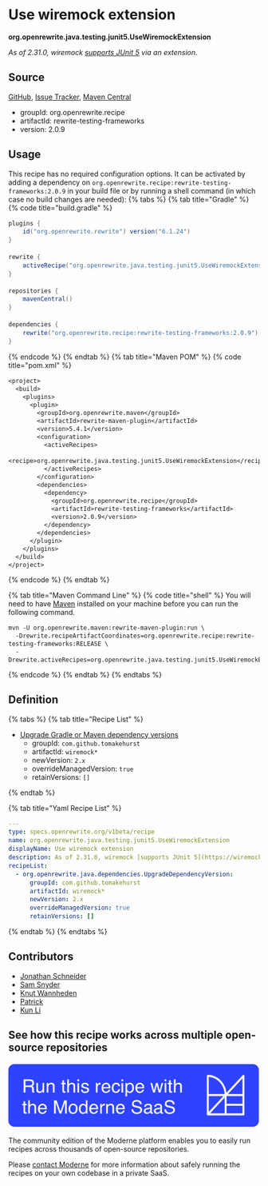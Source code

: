 # Use wiremock extension

**org.openrewrite.java.testing.junit5.UseWiremockExtension**

_As of 2.31.0, wiremock [supports JUnit 5](https://wiremock.org/docs/junit-jupiter/) via an extension._

## Source

[GitHub](https://github.com/openrewrite/rewrite-testing-frameworks/blob/main/src/main/java/org/openrewrite/java/testing/junit5/UseWiremockExtension.java), [Issue Tracker](https://github.com/openrewrite/rewrite-testing-frameworks/issues), [Maven Central](https://central.sonatype.com/artifact/org.openrewrite.recipe/rewrite-testing-frameworks/2.0.9/jar)

* groupId: org.openrewrite.recipe
* artifactId: rewrite-testing-frameworks
* version: 2.0.9


## Usage

This recipe has no required configuration options. It can be activated by adding a dependency on `org.openrewrite.recipe:rewrite-testing-frameworks:2.0.9` in your build file or by running a shell command (in which case no build changes are needed): 
{% tabs %}
{% tab title="Gradle" %}
{% code title="build.gradle" %}
```groovy
plugins {
    id("org.openrewrite.rewrite") version("6.1.24")
}

rewrite {
    activeRecipe("org.openrewrite.java.testing.junit5.UseWiremockExtension")
}

repositories {
    mavenCentral()
}

dependencies {
    rewrite("org.openrewrite.recipe:rewrite-testing-frameworks:2.0.9")
}
```
{% endcode %}
{% endtab %}
{% tab title="Maven POM" %}
{% code title="pom.xml" %}
```markup
<project>
  <build>
    <plugins>
      <plugin>
        <groupId>org.openrewrite.maven</groupId>
        <artifactId>rewrite-maven-plugin</artifactId>
        <version>5.4.1</version>
        <configuration>
          <activeRecipes>
            <recipe>org.openrewrite.java.testing.junit5.UseWiremockExtension</recipe>
          </activeRecipes>
        </configuration>
        <dependencies>
          <dependency>
            <groupId>org.openrewrite.recipe</groupId>
            <artifactId>rewrite-testing-frameworks</artifactId>
            <version>2.0.9</version>
          </dependency>
        </dependencies>
      </plugin>
    </plugins>
  </build>
</project>
```
{% endcode %}
{% endtab %}

{% tab title="Maven Command Line" %}
{% code title="shell" %}
You will need to have [Maven](https://maven.apache.org/download.cgi) installed on your machine before you can run the following command.

```shell
mvn -U org.openrewrite.maven:rewrite-maven-plugin:run \
  -Drewrite.recipeArtifactCoordinates=org.openrewrite.recipe:rewrite-testing-frameworks:RELEASE \
  -Drewrite.activeRecipes=org.openrewrite.java.testing.junit5.UseWiremockExtension
```
{% endcode %}
{% endtab %}
{% endtabs %}

## Definition

{% tabs %}
{% tab title="Recipe List" %}
* [Upgrade Gradle or Maven dependency versions](../../../java/dependencies/upgradedependencyversion.md)
  * groupId: `com.github.tomakehurst`
  * artifactId: `wiremock*`
  * newVersion: `2.x`
  * overrideManagedVersion: `true`
  * retainVersions: `[]`

{% endtab %}

{% tab title="Yaml Recipe List" %}
```yaml
---
type: specs.openrewrite.org/v1beta/recipe
name: org.openrewrite.java.testing.junit5.UseWiremockExtension
displayName: Use wiremock extension
description: As of 2.31.0, wiremock [supports JUnit 5](https://wiremock.org/docs/junit-jupiter/) via an extension.
recipeList:
  - org.openrewrite.java.dependencies.UpgradeDependencyVersion:
      groupId: com.github.tomakehurst
      artifactId: wiremock*
      newVersion: 2.x
      overrideManagedVersion: true
      retainVersions: []

```
{% endtab %}
{% endtabs %}

## Contributors
* [Jonathan Schneider](mailto:jkschneider@gmail.com)
* [Sam Snyder](mailto:sam@moderne.io)
* [Knut Wannheden](mailto:knut@moderne.io)
* [Patrick](mailto:patway99@gmail.com)
* [Kun Li](mailto:kun@moderne.io)


## See how this recipe works across multiple open-source repositories

[![Moderne Link Image](/.gitbook/assets/ModerneRecipeButton.png)](https://app.moderne.io/recipes/org.openrewrite.java.testing.junit5.UseWiremockExtension)

The community edition of the Moderne platform enables you to easily run recipes across thousands of open-source repositories.

Please [contact Moderne](https://moderne.io/product) for more information about safely running the recipes on your own codebase in a private SaaS.
